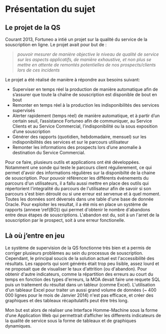 Présentation du sujet
=====================

## Le projet de la QS

Courant 2013, Fortuneo a intié un projet sur la qualité du service de la souscription en ligne. Le projet avait pour but de :

> *pouvoir mesurer de manière objective le niveau de qualité de service sur les aspects applicatifs, 
> de manière exhaustive, et non plus se mettre en attente de remontés potentielles de nos prospects/clients lors de ces incidents*

Le projet a été réalisé de manière à répondre aux besoins suivant:

-   Superviser en temps réel la production de manière automatique afin de s’assurer que 
    toute la chaîne de souscription est disponible de bout en bout
-   Remonter en temps réel à la production les indisponibilités des services supervisés
-   Alerter rapidement (temps réel) de manière automatique, et à partir d’un certain seuil, 
    l’assistance Fortuneo afin de  communiquer, au Service Clients et au Service Commercial, 
    l’indisponibilité ou la sous exposition d’une souscription
-   Générer des rapports (quotidien, hebdomadaire, mensuel) sur les indisponibilités des services et sur le parcours utilisateur
-   Remonter les informations des prospects lors d’une anomalie à destination du Service Commercial.

Pour ce faire, plusieurs outils et applications ont été développées. Notamment une sonde qui teste le parcours client régulierement,
ce qui permet d'avoir des informations régulières sur la disponibilté de la chaine de souscription. Pour pouvoir
référencer les différents événements du parcours d'un utilisateurs, il a fallu aussi mettre en place des outils qui répertorient 
l'integralité du parcours de l'utilisateur afin de savoir si son parcours s'est bien déroulé ou si une erreur est servenue et à quel moment.
Toutes les données sont déversés dans une table d'une base de donnée Oracle. 
Pour exploiter les resultat, il a été mis en place un système de rapports (annexe \ref{BO}) qui permet d'obtenir le nombre d'abandons entre deux 
étapes de souscriptions. L'abandon est du, soit à un l'arret de la souscription par le prospect, soit à une erreur fonctionelle.

## Là où j’entre en jeu

Le système de supervision de la QS fonctionne très bien et a permis de corriger plusieurs problèmes au sein du processus de souscription.
Cependant, le principal soucis de la solution actuel est l'accessibilité des résultats. Les rapports qui sont générés était trop peu lisible,
assez lourd et ne proposait que de visualiser le taux d'attrition (ou d'abandon). 
Pour obtenir d'autre indicateurs, comme la répartition des erreurs au court du temps en fonction des types d'erreurs, 
la MOA devait faire une requete SQL puis un traitement du résultat dans un tableur (comme Excel). 
L'utilisation d'un tableaur Excel pour traiter un aussi grand volume de données (~ 400 000 lignes pour le mois de Janvier 2014) n'est pas
efficace, et créer des graphiques et des tableaux récapitulatifs peut être très long.

Mon but est alors de réaliser une Interface Homme-Machine sous la forme d’une Application Web qui permettrait d’afficher les differents indicateurs de la qualité
de service sous la forme de tableaux et de graphiques dynamiques.
